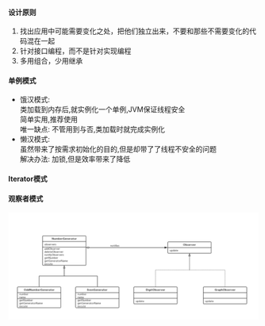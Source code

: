 #### 设计原则
1. 找出应用中可能需要变化之处，把他们独立出来，不要和那些不需要变化的代码混在一起
2. 针对接口编程，而不是针对实现编程
3. 多用组合，少用继承
#### 单例模式
* 饿汉模式:   
   类加载到内存后,就实例化一个单例,JVM保证线程安全   
   简单实用,推荐使用   
   唯一缺点: 不管用到与否,类加载时就完成实例化   
* 懒汉模式:   
   虽然带来了按需求初始化的目的,但是却带了了线程不安全的问题   
   解决办法: 加锁,但是效率带来了降低

#### Iterator模式

#### 观察者模式

![](https://github.com/mfqzhr/designpattern/blob/master/src/img/observer.png)